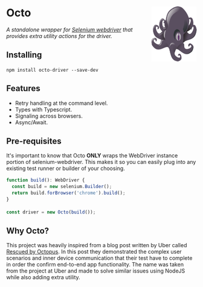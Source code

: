 # Octo <img align="right" src="./octo.png" width="120" height="146">
_A standalone wrapper for [Selenium webdriver](https://github.com/SeleniumHQ/selenium) that provides extra utility actions for the driver._

## Installing
`npm install octo-driver --save-dev`

## Features
* Retry handling at the command level.
* Types with Typescript.
* Signaling across browsers.
* Async/Await.

## Pre-requisites
It's important to know that Octo **ONLY** wraps the WebDriver instance portion of selenium-webdriver. This makes it so you can easily plug into any existing test runner or builder of your choosing.
```js
function build(): WebDriver {
  const build = new selenium.Builder();
  return build.forBrowser('chrome').build();
}

const driver = new Octo(build());
```

## Why Octo?
This project was heavily inspired from a blog post written by Uber called [Rescued by Octopus](https://eng.uber.com/rescued-by-octopus/). In this post they demonstrated the complex user scenarios and inner device communication that their test have to complete in order the confirm end-to-end app functionality. The name was taken from the project at Uber and made to solve similar issues using NodeJS while also adding extra utility.

